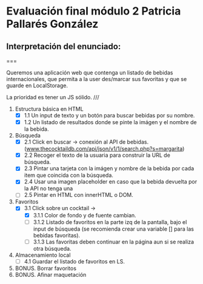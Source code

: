 # Evaluación final módulo 2 Patricia Pallarés González

<!--
Notas presentación enunciado:
ASWK opcional

Buscador por nombre de bebidas del mundo.
-Cuando carga la página no hay nada.
-Pinta un listado de resultados
Se pueden añadir o no a fav

Api proporcionada por los profes. Enlace a la documentación. 

Algunos cócteles no tienen imagen. 
-opción 1. generador de imagen drink
-opción 2. diseñar una imagen default 

Podemos usar innerHTML o DOM avanzado

PINTAR la lista de cócteles favoritos y lista general

Añadir estilos para diferenciar que ya está contenido en favoritos

Almacenamiento local 

Reset borrar favoritos, lista, y SL
BONUS borrar de favoritos y quitar estilo diferenciador
BONUS2 añadir estilos D:

Normas:

max 11/04 a las 14
github pages 

-->

## Interpretación del enunciado:
===

Queremos una aplicación web que contenga un listado de bebidas internacionales, que permita a la user des/marcar sus favoritas y que se guarde en LocalStorage.

La prioridad es tener un JS sólido.
///

1. Estructura básica en HTML
   - [x] 1.1 Un input de texto y un botón para buscar bebidas por su nombre.
   - [x] 1.2 Un listado de resultados donde se pinte la imágen y el nombre de la bebida.

2. Búsqueda
   - [x] 2.1 Click en buscar -> conexión al API de bebidas.
   (www.thecocktaildb.com/api/json/v1/1/search.php?s=margarita)
   - [x] 2.2 Recoger el texto de la usuaria para construir la URL de búsqueda.
   - [x] 2.3 Pintar una tarjeta con la imágen y nombre de la bebida por cada item que coincida con la búsqueda.
   - [x] 2.4 Usar una imagen placeholder en caso que la bebida devuelta por la API no tenga una 
   - [ ] 2.5 Pintar en HTML con innerHTML o DOM.

3. Favoritos
   - [x] 3.1 Click sobre un cocktail -> 
      - [x] 3.1.1 Color de fondo y de fuente cambian.
      - [ ] 3.1.2 Listado de favoritos en la parte izq de la pantalla, bajo el input de búsqueda (se recomienda crear una variable [] para las bebidas favoritas).
      - [ ] 3.1.3 Las favoritas deben continuar en la página aun si se realiza otra búsqueda.

4. Almacenamiento local
   - [ ] 4.1 Guardar el listado de favoritos en LS.

5. BONUS. Borrar favoritos
6. BONUS. Afinar maquetación